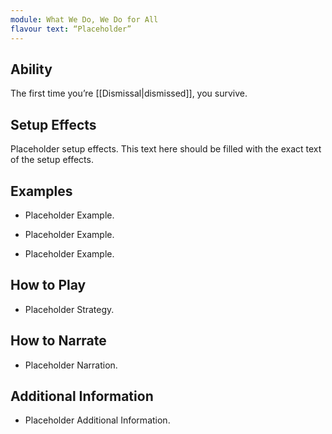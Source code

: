 ```yaml
---
module: What We Do, We Do for All
flavour text: “Placeholder”
---
```

## Ability
The first time you’re [[Dismissal|dismissed]], you survive.

## Setup Effects
Placeholder setup effects. This text here should be filled with the exact text of the setup effects.

## Examples
- Placeholder Example.

- Placeholder Example.

- Placeholder Example.

## How to Play
- Placeholder Strategy.

## How to Narrate
- Placeholder Narration.

## Additional Information
- Placeholder Additional Information.